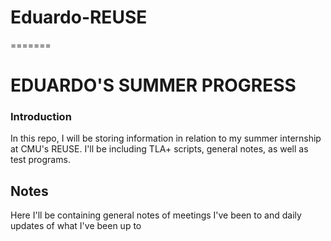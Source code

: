 # Eduardo-REUSE
=======
# EDUARDO'S SUMMER PROGRESS

### Introduction
In this repo, I will be storing information in relation to my summer internship at CMU's REUSE. I'll be including TLA+ scripts, general notes, as well as test programs.

## Notes
Here I'll be containing general notes of meetings I've been to and daily updates of what I've been up to
